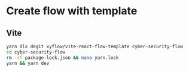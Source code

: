 # Create flow with template

## Vite
```bash
yarn dlx degit xyflow/vite-react-flow-template cyber-security-flow
cd cyber-security-flow
rm -rf package-lock.json && nano yarn.lock
yarn && yarn dev
```
